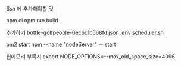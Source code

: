 Ssh 에 추가해야할 것

npm ci
npm run build

추가하기
bottle-golfpeople-6ecbc1b568fd.json
.env
scheduler.sh

pm2 start npm --name "nodeServer" -- start

힙메모리 부족시
export NODE_OPTIONS=--max_old_space_size=4096
